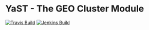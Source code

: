 # YaST - The GEO Cluster Module #

[![Travis Build](https://travis-ci.org/yast/yast-geo-cluster.svg?branch=master)](https://travis-ci.org/yast/yast-geo-cluster)
[![Jenkins Build](http://img.shields.io/jenkins/s/https/ci.opensuse.org/yast-geo-cluster-master.svg)](https://ci.opensuse.org/view/Yast/job/yast-geo-cluster-master/)

